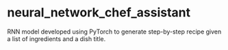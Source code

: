 # neural_network_chef_assistant
RNN model developed using PyTorch to generate step-by-step recipe given a list of ingredients and a dish title.
